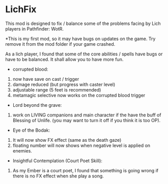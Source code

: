 # LichFix
This mod is designed to fix / balance some of the problems facing by Lich players in Pathfinder: WotR. 

*This is my first mod, so it may have bugs on updates on the game. Try remove it from the mod folder if your game crashed.

As a lich player, I found that some of the core abilities / spells have bugs or have to be balanced. It shall allow you to have more fun.

- corrupted blood: 
1. now have save on cast / trigger
2. damage reduced (but progress with caster level)
3. adjustable range (5 feet is recommended)
4. metamagic selective now works on the corrupted blood trigger

- Lord beyond the grave:
1. work on LIVING companions and main character if the have the buff of Blessing of Unlife. (you may want to turn it off if you think it is too OP).

- Eye of the Bodak:
1. It will now show FX effect (same as the death gaze)
2. floating number will now shows when negative level is applied on enemies.

- Insightful Contemplation (Court Poet Skill):
1. As my Ember is a court poet, I found that something is going wrong if there is no FX effect when she play a song.
